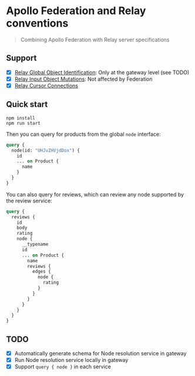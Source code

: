 # Apollo Federation and Relay conventions

> Combining Apollo Federation with Relay server specifications

## Support

- [x] [Relay Global Object Identification]: Only at the gateway level (see TODO)
- [x] [Relay Input Object Mutations]: Not affected by Federation
- [x] [Relay Cursor Connections]

## Quick start

```shell
npm install
npm run start
```

Then you can query for products from the global `node` interface:

```graphql
query {
  node(id: "UHJvZHVjdDox") {
    id
    ... on Product {
      name
    }
  }
}
```

You can also query for reviews, which can review any node supported by the review service:

```graphql
query {
  reviews {
    id
    body
    rating
    node {
      __typename
      id
      ... on Product {
        name
        reviews {
          edges {
            node {
              rating
            }
          }
        }
      }
    }
  }
}
```

## TODO

- [x] Automatically generate schema for Node resolution service in gateway
- [x] Run Node resolution service locally in gateway
- [x] Support `query { node }` in each service

[Relay Global Object Identification]: https://relay.dev/graphql/objectidentification.htm
[Relay Cursor Connections]: https://relay.dev/graphql/connections.htm
[Relay Input Object Mutations]: https://relay.dev/graphql/mutations.htm
